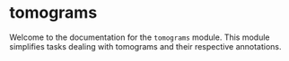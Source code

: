 # tomograms

Welcome to the documentation for the `tomograms` module. This module simplifies tasks dealing with tomograms and their respective annotations.